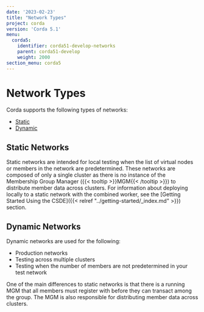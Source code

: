 ```yaml
---
date: '2023-02-23'
title: "Network Types"
project: corda
version: 'Corda 5.1'
menu:
  corda5:
    identifier: corda51-develop-networks
    parent: corda51-develop
    weight: 2000
section_menu: corda5
---
```

# Network Types
Corda supports the following types of networks:
* [Static](#static-networks)
* [Dynamic](#dynamic-networks)

## Static Networks

Static networks are intended for local testing when the list of virtual nodes or members in the network are predetermined.
These networks are composed of only a single cluster as there is no instance of the Membership Group Manager ({{< tooltip >}}MGM{{< /tooltip >}}) to distribute member data across clusters.
For information about deploying locally to a static network with the combined worker, see the [Getting Started Using the CSDE]({{< relref "../getting-started/_index.md" >}}) section.

## Dynamic Networks

Dynamic networks are used for the following:
* Production networks
* Testing across multiple clusters
* Testing when the number of members are not predetermined in your test network

One of the main differences to static networks is that there is a running MGM that all members must register with before they can transact among the group. The MGM is also responsible for distributing member data across clusters.